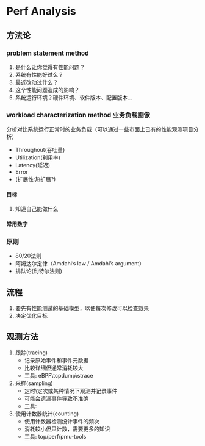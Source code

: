 # Perf Analysis
## 方法论
### problem statement method
1. 是什么让你觉得有性能问题？
2. 系统有性能好过么？
3. 最近改动过什么？
4. 这个性能问题造成的影响？
5. 系统运行环境？硬件环境、软件版本、配置版本...
### workload characterization method 业务负载画像
分析对比系统运行正常时的业务负载（可以通过一些市面上已有的性能观测项目分析）
- Throughout(吞吐量)
- Utilization(利用率)
- Latency(延迟)
- Error
- (扩展性:热扩展?)
#### 目标
1. 知道自己能做什么 
#### 常用数字
### 原则
- 80/20法则
- 阿姆达尔定律（Amdahl’s law / Amdahl’s argument）
- 排队论(利特尔法则)


## 流程
1. 要先有性能测试的基础模型，以便每次修改可以检查效果
2. 决定优化目标
## 观测方法
1. 跟踪(tracing)
   - 记录原始事件和事件元数据
   - 比较详细但通常消耗较大
   - 工具: eBPF\tcpdump\strace
2. 采样(sampling)
   - 定时\定次或某种情况下观测并记录事件
   - 可能会遗漏事件导致不准确
   - 工具:
3. 使用计数器统计(counting)
   - 使用计数器检测统计事件的频次
   - 消耗较小但只计数，需要更多的知识
   - 工具: top/perf/pmu-tools
